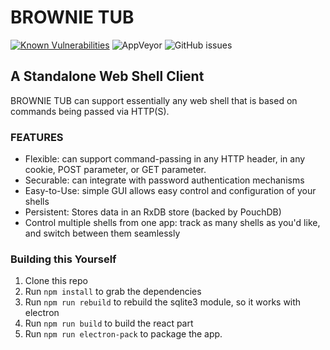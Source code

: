 # BROWNIE TUB

[![Known Vulnerabilities](https://snyk.io/test/github/cybersecmoo/brownie-tub/badge.svg?targetFile=package.json)](https://snyk.io/test/github/cybersecmoo/brownie-tub?targetFile=package.json)
![AppVeyor](https://img.shields.io/appveyor/ci/cybersecmoo/brownie-tub)
![GitHub issues](https://img.shields.io/github/issues/cybersecmoo/brownie-tub)

## A Standalone Web Shell Client ##

BROWNIE TUB can support essentially any web shell that is based on commands being passed via HTTP(S).

### FEATURES ###

- Flexible: can support command-passing in any HTTP header, in any cookie, POST parameter, or GET parameter.
- Securable: can integrate with password authentication mechanisms
- Easy-to-Use: simple GUI allows easy control and configuration of your shells
- Persistent: Stores data in an RxDB store (backed by PouchDB)
- Control multiple shells from one app: track as many shells as you'd like, and switch between them seamlessly

### Building this Yourself ###

1. Clone this repo
2. Run `npm install` to grab the dependencies
3. Run `npm run rebuild` to rebuild the sqlite3 module, so it works with electron
4. Run `npm run build` to build the react part
5. Run `npm run electron-pack` to package the app.